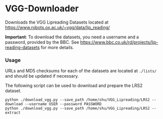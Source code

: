# VGG-Downloader
Downloads the VGG Lipreading Datasets located at https://www.robots.ox.ac.uk/~vgg/data/lip_reading/

**Important**: To download the datasets, you need a username and a password, provided by the BBC. See https://www.bbc.co.uk/rd/projects/lip-reading-datasets for more details.

### Usage
URLs and MD5 checksums for each of the datasets are located at ``./lists/`` and should be updated if necessary. 

The following script can be used to download and prepare the LRS2 dataset.

```
python ./download_vgg.py --save_path /home/shu/VGG_Lipreading/LRS2 --download --username USER --password PASSWORD
python ./download_vgg.py --save_path /home/shu/VGG_Lipreading/LRS2 --extract
```


